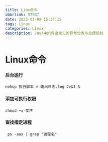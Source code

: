 ```yaml
---
title: Linx命令
abbrlink: 57987
date: 2023-03-09 15:37:25
tags: Linux
categories: Linux
description: Java中的异常常见的异常分类与处理机制
---
```


# Linux命令

#### 后台运行

```
nohup 执行脚本 > 输出日志.log 2>&1 & 
```

#### 添加可执行权限

```
chmod +x 文件
```

#### 查找指定进程

```
 ps -aux | grep "进程名" 
```

